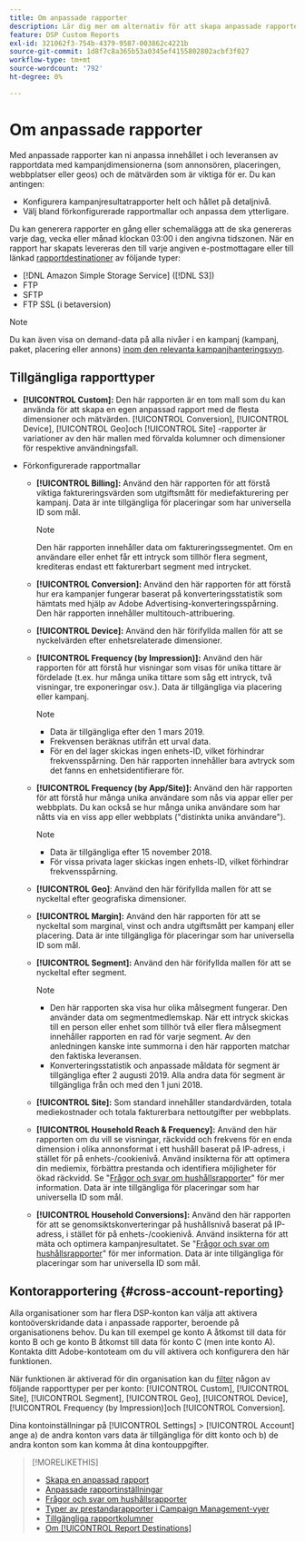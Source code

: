 ```yaml
---
title: Om anpassade rapporter
description: Lär dig mer om alternativ för att skapa anpassade rapporter manuellt eller med förkonfigurerade rapportmallar.
feature: DSP Custom Reports
exl-id: 321062f3-754b-4379-9587-003862c4221b
source-git-commit: 1d8f7c8a365b53a0345ef4155802802acbf3f027
workflow-type: tm+mt
source-wordcount: '792'
ht-degree: 0%

---
```


# Om anpassade rapporter

Med anpassade rapporter kan ni anpassa innehållet i och leveransen av rapportdata med kampanjdimensionerna (som annonsören, placeringen, webbplatser eller geos) och de mätvärden som är viktiga för er. Du kan antingen:

* Konfigurera kampanjresultatrapporter helt och hållet på detaljnivå.
* Välj bland förkonfigurerade rapportmallar och anpassa dem ytterligare.

Du kan generera rapporter en gång eller schemalägga att de ska genereras varje dag, vecka eller månad klockan 03:00 i den angivna tidszonen. När en rapport har skapats levereras den till varje angiven e-postmottagare eller till länkad [rapportdestinationer](/help/dsp/reports/report-destinations/report-destination-about.md) av följande typer:

* [!DNL Amazon Simple Storage Service] ([!DNL S3])
* FTP
* SFTP
* FTP SSL (i betaversion)

>[!NOTE]
>
>Du kan även visa on demand-data på alla nivåer i en kampanj (kampanj, paket, placering eller annons) [inom den relevanta kampanjhanteringsvyn](/help/dsp/campaign-management/reports/campaign-reports-about.md).

## Tillgängliga rapporttyper

* **[!UICONTROL Custom]:** Den här rapporten är en tom mall som du kan använda för att skapa en egen anpassad rapport med de flesta dimensioner och mätvärden. [!UICONTROL Conversion], [!UICONTROL Device], [!UICONTROL Geo]och [!UICONTROL Site] -rapporter är variationer av den här mallen med förvalda kolumner och dimensioner för respektive användningsfall.

* Förkonfigurerade rapportmallar

   * **[!UICONTROL Billing]:** Använd den här rapporten för att förstå viktiga faktureringsvärden som utgiftsmått för mediefakturering per kampanj. Data är inte tillgängliga för placeringar som har universella ID som mål.

     >[!NOTE]
     >
     >Den här rapporten innehåller data om faktureringssegmentet. Om en användare eller enhet får ett intryck som tillhör flera segment, krediteras endast ett fakturerbart segment med intrycket.

   * **[!UICONTROL Conversion]:** Använd den här rapporten för att förstå hur era kampanjer fungerar baserat på konverteringsstatistik som hämtats med hjälp av Adobe Advertising-konverteringsspårning. Den här rapporten innehåller multitouch-attribuering.

   * **[!UICONTROL Device]:** Använd den här förifyllda mallen för att se nyckelvärden efter enhetsrelaterade dimensioner.

   * **[!UICONTROL Frequency (by Impression)]:** Använd den här rapporten för att förstå hur visningar som visas för unika tittare är fördelade (t.ex. hur många unika tittare som såg ett intryck, två visningar, tre exponeringar osv.). Data är tillgängliga via placering eller kampanj.

     >[!NOTE]
     >
     >* Data är tillgängliga efter den 1 mars 2019.
     >* Frekvensen beräknas utifrån ett urval data.
     >* För en del lager skickas ingen enhets-ID, vilket förhindrar frekvensspårning. Den här rapporten innehåller bara avtryck som det fanns en enhetsidentifierare för.

   * **[!UICONTROL Frequency (by App/Site)]:** Använd den här rapporten för att förstå hur många unika användare som nås via appar eller per webbplats. Du kan också se hur många unika användare som har nåtts via en viss app eller webbplats (&quot;distinkta unika användare&quot;).

     >[!NOTE]
     >
     >* Data är tillgängliga efter 15 november 2018.
     >* För vissa privata lager skickas ingen enhets-ID, vilket förhindrar frekvensspårning.

   * **[!UICONTROL Geo]**: Använd den här förifyllda mallen för att se nyckeltal efter geografiska dimensioner.

   * **[!UICONTROL Margin]:** Använd den här rapporten för att se nyckeltal som marginal, vinst och andra utgiftsmått per kampanj eller placering. Data är inte tillgängliga för placeringar som har universella ID som mål.

   * **[!UICONTROL Segment]:** Använd den här förifyllda mallen för att se nyckeltal efter segment.

     >[!NOTE]
     >
     >* Den här rapporten ska visa hur olika målsegment fungerar. Den använder data om segmentmedlemskap. När ett intryck skickas till en person eller enhet som tillhör två eller flera målsegment innehåller rapporten en rad för varje segment. Av den anledningen kanske inte summorna i den här rapporten matchar den faktiska leveransen.
     >* Konverteringsstatistik och anpassade måldata för segment är tillgängliga efter 2 augusti 2019. Alla andra data för segment är tillgängliga från och med den 1 juni 2018.

   * **[!UICONTROL Site]:** Som standard innehåller standardvärden, totala mediekostnader och totala fakturerbara nettoutgifter per webbplats.

   * **[!UICONTROL Household Reach & Frequency]:** Använd den här rapporten om du vill se visningar, räckvidd och frekvens för en enda dimension i olika annonsformat i ett hushåll baserat på IP-adress, i stället för på enhets-/cookienivå. Använd insikterna för att optimera din mediemix, förbättra prestanda och identifiera möjligheter för ökad räckvidd. Se &quot;[Frågor och svar om hushållsrapporter](/help/dsp/reports/faq-household-report.md)&quot; för mer information. Data är inte tillgängliga för placeringar som har universella ID som mål.

   * **[!UICONTROL Household Conversions]:** Använd den här rapporten för att se genomsiktskonverteringar på hushållsnivå baserat på IP-adress, i stället för på enhets-/cookienivå. Använd insikterna för att mäta och optimera kampanjresultatet. Se &quot;[Frågor och svar om hushållsrapporter](/help/dsp/reports/faq-household-report.md)&quot; för mer information. Data är inte tillgängliga för placeringar som har universella ID som mål.

## Kontorapportering {#cross-account-reporting}

Alla organisationer som har flera DSP-konton kan välja att aktivera kontoöverskridande data i anpassade rapporter, beroende på organisationens behov. Du kan till exempel ge konto A åtkomst till data för konto B och ge konto B åtkomst till data för konto C (men inte konto A). Kontakta ditt Adobe-kontoteam om du vill aktivera och konfigurera den här funktionen.

När funktionen är aktiverad för din organisation kan du [filter](report-settings.md) någon av följande rapporttyper per per konto:  [!UICONTROL Custom], [!UICONTROL Site], [!UICONTROL Segment], [!UICONTROL Geo], [!UICONTROL Device], [!UICONTROL Frequency (by Impression)]och [!UICONTROL Conversion].

Dina kontoinställningar på [!UICONTROL Settings] > [!UICONTROL Account] ange a) de andra konton vars data är tillgängliga för ditt konto och b) de andra konton som kan komma åt dina kontouppgifter.

>[!MORELIKETHIS]
>
>* [Skapa en anpassad rapport](/help/dsp/reports/report-create.md)
>* [Anpassade rapportinställningar](/help/dsp/reports/report-settings.md)
>* [Frågor och svar om hushållsrapporter](/help/dsp/reports/faq-household-report.md)
>* [Typer av prestandarapporter i Campaign Management-vyer](/help/dsp/campaign-management/reports/campaign-reports-about.md)
>* [Tillgängliga rapportkolumner](/help/dsp/reports/report-columns.md)
>* [Om [!UICONTROL Report Destinations]](/help/dsp/reports/report-destinations/report-destination-about.md)
